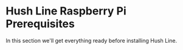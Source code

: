 # Hush Line Raspberry Pi Prerequisites 

In this section we'll get everything ready before installing Hush Line.
